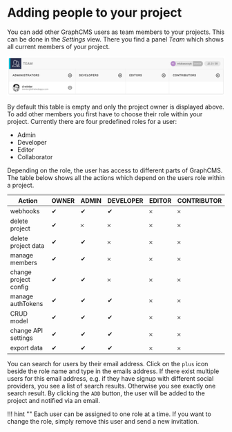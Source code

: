 # Adding people to your project

You can add other GraphCMS users as team members to your projects. This can be done in the _Settings_ view. There you find a panel _Team_ which shows all current members of your project.

![Screenshot](../img/guides/addTeamMembers.png)

By default this table is empty and only the project owner is displayed above.
To add other members you first have to choose their role within your project. Currently there are four predefined roles for a user:

* Admin
* Developer
* Editor
* Collaborator

Depending on the role, the user has access to different parts of GraphCMS. The table below shows all the actions which depend on the users role within a project.

|Action | OWNER | ADMIN | DEVELOPER | EDITOR | CONTRIBUTOR |
| -------- | ------- | -- | ------- | --- | --- |
| webhooks | ✔ | ✔  | ✔ | 𐄂 | 𐄂 | 𐄂 |
| delete project | ✔ | 𐄂 | 𐄂 | 𐄂 | 𐄂 | 𐄂 |
| delete project data | ✔ | ✔ | 𐄂 | 𐄂 | 𐄂 | 𐄂 |
| manage members | ✔ | ✔ | 𐄂 | 𐄂 | 𐄂 | 𐄂 |
| change project config | ✔ | ✔ | 𐄂 | 𐄂 | 𐄂 | 𐄂 |
| manage authTokens | ✔ | ✔ | ✔ | 𐄂 | 𐄂 | 𐄂 |
| CRUD model | ✔ | ✔ | ✔ | 𐄂 | 𐄂 | 𐄂 |
| change API settings | ✔ | ✔ | ✔ | 𐄂 | 𐄂 | 𐄂 |
| export data | ✔ | ✔ | ✔ | 𐄂 | 𐄂 | 𐄂 |

You can search for users by their email address. Click on the `plus` icon beside the role name and type in the emails address.
If there exist multiple users for this email address, e.g. if they have signup with different social providers, you see a list of search results. Otherwise you see exactly one search result. By clicking the `ADD` button, the user will be added to the project and notified via an email.

!!! hint ""
    Each user can be assigned to one role at a time. If you want to change the role, simply remove this user and send a new invitation.

